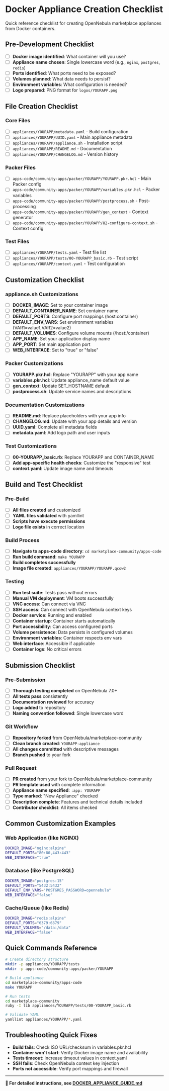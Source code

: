 # Docker Appliance Creation Checklist

Quick reference checklist for creating OpenNebula marketplace appliances from Docker containers.

## Pre-Development Checklist

- [ ] **Docker image identified**: What container will you use?
- [ ] **Appliance name chosen**: Single lowercase word (e.g., `nginx`, `postgres`, `redis`)
- [ ] **Ports identified**: What ports need to be exposed?
- [ ] **Volumes planned**: What data needs to persist?
- [ ] **Environment variables**: What configuration is needed?
- [ ] **Logo prepared**: PNG format for `logos/YOURAPP.png`

## File Creation Checklist

### Core Files
- [ ] `appliances/YOURAPP/metadata.yaml` - Build configuration
- [ ] `appliances/YOURAPP/UUID.yaml` - Main appliance metadata  
- [ ] `appliances/YOURAPP/appliance.sh` - Installation script
- [ ] `appliances/YOURAPP/README.md` - Documentation
- [ ] `appliances/YOURAPP/CHANGELOG.md` - Version history

### Packer Files
- [ ] `apps-code/community-apps/packer/YOURAPP/YOURAPP.pkr.hcl` - Main Packer config
- [ ] `apps-code/community-apps/packer/YOURAPP/variables.pkr.hcl` - Packer variables
- [ ] `apps-code/community-apps/packer/YOURAPP/postprocess.sh` - Post-processing
- [ ] `apps-code/community-apps/packer/YOURAPP/gen_context` - Context generator
- [ ] `apps-code/community-apps/packer/YOURAPP/82-configure-context.sh` - Context config

### Test Files
- [ ] `appliances/YOURAPP/tests.yaml` - Test file list
- [ ] `appliances/YOURAPP/tests/00-YOURAPP_basic.rb` - Test script
- [ ] `appliances/YOURAPP/context.yaml` - Test configuration

## Customization Checklist

### appliance.sh Customizations
- [ ] **DOCKER_IMAGE**: Set to your container image
- [ ] **DEFAULT_CONTAINER_NAME**: Set container name
- [ ] **DEFAULT_PORTS**: Configure port mappings (host:container)
- [ ] **DEFAULT_ENV_VARS**: Set environment variables (VAR1=value1,VAR2=value2)
- [ ] **DEFAULT_VOLUMES**: Configure volume mounts (/host:/container)
- [ ] **APP_NAME**: Set your application display name
- [ ] **APP_PORT**: Set main application port
- [ ] **WEB_INTERFACE**: Set to "true" or "false"

### Packer Customizations
- [ ] **YOURAPP.pkr.hcl**: Replace "YOURAPP" with your app name
- [ ] **variables.pkr.hcl**: Update appliance_name default value
- [ ] **gen_context**: Update SET_HOSTNAME default
- [ ] **postprocess.sh**: Update service names and descriptions

### Documentation Customizations
- [ ] **README.md**: Replace placeholders with your app info
- [ ] **CHANGELOG.md**: Update with your app details and version
- [ ] **UUID.yaml**: Complete all metadata fields
- [ ] **metadata.yaml**: Add logo path and user inputs

### Test Customizations
- [ ] **00-YOURAPP_basic.rb**: Replace YOURAPP and CONTAINER_NAME
- [ ] **Add app-specific health checks**: Customize the "responsive" test
- [ ] **context.yaml**: Update image name and timeouts

## Build and Test Checklist

### Pre-Build
- [ ] **All files created** and customized
- [ ] **YAML files validated** with yamllint
- [ ] **Scripts have execute permissions**
- [ ] **Logo file exists** in correct location

### Build Process
- [ ] **Navigate to apps-code directory**: `cd marketplace-community/apps-code`
- [ ] **Run build command**: `make YOURAPP`
- [ ] **Build completes successfully**
- [ ] **Image file created**: `appliances/YOURAPP/YOURAPP.qcow2`

### Testing
- [ ] **Run test suite**: Tests pass without errors
- [ ] **Manual VM deployment**: VM boots successfully
- [ ] **VNC access**: Can connect via VNC
- [ ] **SSH access**: Can connect with OpenNebula context keys
- [ ] **Docker service**: Running and enabled
- [ ] **Container startup**: Container starts automatically
- [ ] **Port accessibility**: Can access configured ports
- [ ] **Volume persistence**: Data persists in configured volumes
- [ ] **Environment variables**: Container respects env vars
- [ ] **Web interface**: Accessible if applicable
- [ ] **Container logs**: No critical errors

## Submission Checklist

### Pre-Submission
- [ ] **Thorough testing completed** on OpenNebula 7.0+
- [ ] **All tests pass** consistently
- [ ] **Documentation reviewed** for accuracy
- [ ] **Logo added** to repository
- [ ] **Naming convention followed**: Single lowercase word

### Git Workflow
- [ ] **Repository forked** from OpenNebula/marketplace-community
- [ ] **Clean branch created**: `YOURAPP-appliance`
- [ ] **All changes committed** with descriptive messages
- [ ] **Branch pushed** to your fork

### Pull Request
- [ ] **PR created** from your fork to OpenNebula/marketplace-community
- [ ] **PR template used** with complete information
- [ ] **Appliance name specified**: `:app: YOURAPP`
- [ ] **Type marked**: "New Appliance" checked
- [ ] **Description complete**: Features and technical details included
- [ ] **Contributor checklist**: All items checked

## Common Customization Examples

### Web Application (like NGINX)
```bash
DOCKER_IMAGE="nginx:alpine"
DEFAULT_PORTS="80:80,443:443"
WEB_INTERFACE="true"
```

### Database (like PostgreSQL)
```bash
DOCKER_IMAGE="postgres:15"
DEFAULT_PORTS="5432:5432"
DEFAULT_ENV_VARS="POSTGRES_PASSWORD=opennebula"
WEB_INTERFACE="false"
```

### Cache/Queue (like Redis)
```bash
DOCKER_IMAGE="redis:alpine"
DEFAULT_PORTS="6379:6379"
DEFAULT_VOLUMES="/data:/data"
WEB_INTERFACE="false"
```

## Quick Commands Reference

```bash
# Create directory structure
mkdir -p appliances/YOURAPP/tests
mkdir -p apps-code/community-apps/packer/YOURAPP

# Build appliance
cd marketplace-community/apps-code
make YOURAPP

# Run tests
cd marketplace-community
ruby -I lib appliances/YOURAPP/tests/00-YOURAPP_basic.rb

# Validate YAML
yamllint appliances/YOURAPP/*.yaml
```

## Troubleshooting Quick Fixes

- **Build fails**: Check ISO URL/checksum in variables.pkr.hcl
- **Container won't start**: Verify Docker image name and availability
- **Tests timeout**: Increase timeout values in context.yaml
- **SSH fails**: Check OpenNebula context key injection
- **Ports not accessible**: Verify port mappings and firewall

---

**📖 For detailed instructions, see [DOCKER_APPLIANCE_GUIDE.md](DOCKER_APPLIANCE_GUIDE.md)**
